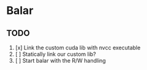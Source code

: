 # Balar

## TODO

1. [x] Link the custom cuda lib with nvcc executable
2. [ ] Statically link our custom lib?
3. [ ] Start balar with the R/W handling